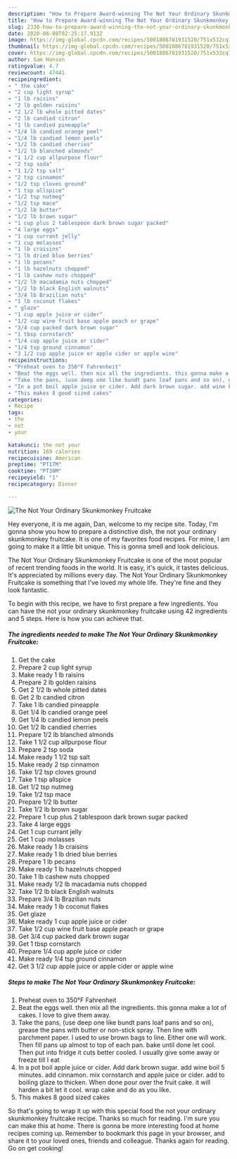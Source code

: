 ```yaml
---
description: "How to Prepare Award-winning The Not Your Ordinary Skunkmonkey Fruitcake"
title: "How to Prepare Award-winning The Not Your Ordinary Skunkmonkey Fruitcake"
slug: 2330-how-to-prepare-award-winning-the-not-your-ordinary-skunkmonkey-fruitcake
date: 2020-08-08T02:25:17.913Z
image: https://img-global.cpcdn.com/recipes/5001886781931520/751x532cq70/the-not-your-ordinary-skunkmonkey-fruitcake-recipe-main-photo.jpg
thumbnail: https://img-global.cpcdn.com/recipes/5001886781931520/751x532cq70/the-not-your-ordinary-skunkmonkey-fruitcake-recipe-main-photo.jpg
cover: https://img-global.cpcdn.com/recipes/5001886781931520/751x532cq70/the-not-your-ordinary-skunkmonkey-fruitcake-recipe-main-photo.jpg
author: Sam Hanson
ratingvalue: 4.7
reviewcount: 47441
recipeingredient:
- " the cake"
- "2 cup light syrup"
- "1 lb raisins"
- "2 lb golden raisins"
- "2 1/2 lb whole pitted dates"
- "2 lb candied citron"
- "1 lb candied pineapple"
- "1/4 lb candied orange peel"
- "1/4 lb candied lemon peels"
- "1/2 lb candied cherries"
- "1/2 lb blanched almonds"
- "1 1/2 cup allpurpose flour"
- "2 tsp soda"
- "1 1/2 tsp salt"
- "2 tsp cinnamon"
- "1/2 tsp cloves ground"
- "1 tsp allspice"
- "1/2 tsp nutmeg"
- "1/2 tsp mace"
- "1/2 lb butter"
- "1/2 lb brown sugar"
- "1 cup plus 2 tablespoon dark brown sugar packed"
- "4 large eggs"
- "1 cup currant jelly"
- "1 cup molasses"
- "1 lb craisins"
- "1 lb dried blue berries"
- "1 lb pecans"
- "1 lb hazelnuts chopped"
- "1 lb cashew nuts chopped"
- "1/2 lb macadamia nuts chopped"
- "1/2 lb black English walnuts"
- "3/4 lb Brazilian nuts"
- "1 lb coconut flakes"
- " glaze"
- "1 cup apple juice or cider"
- "1/2 cup wine fruit base apple peach or grape"
- "3/4 cup packed dark brown sugar"
- "1 tbsp cornstarch"
- "1/4 cup apple juice or cider"
- "1/4 tsp ground cinnamon"
- "3 1/2 cup apple juice or apple cider or apple wine"
recipeinstructions:
- "Preheat oven to 350°F Fahrenheit"
- "Beat the eggs well. then mix all the ingredients. this gonna make a lot of cakes. I love to give them away."
- "Take the pans, (use deep one like bundt pans loaf pans and so on), grease the pans with butter or non-stick spray. Then line with parchment paper. I used to use brown bags to line. Either one will work. Then fill pans up almost to top of each pan. bake until done let cool. Then put into fridge it cuts better cooled. I usually give some away or freeze till I eat"
- "In a pot boil apple juice or cider. Add dark brown sugar. add wine boil 5 minutes. add cinnamon. mix cornstarch and apple juice or cider. add to boiling glaze to thicken. When done pour over the fruit cake. it will harden a bit let it cool. wrap cake and do as you like."
- "This makes 8 good sized cakes"
categories:
- Recipe
tags:
- the
- not
- your

katakunci: the not your 
nutrition: 169 calories
recipecuisine: American
preptime: "PT17M"
cooktime: "PT30M"
recipeyield: "1"
recipecategory: Dinner

---
```



![The Not Your Ordinary Skunkmonkey Fruitcake](https://img-global.cpcdn.com/recipes/5001886781931520/751x532cq70/the-not-your-ordinary-skunkmonkey-fruitcake-recipe-main-photo.jpg)

Hey everyone, it is me again, Dan, welcome to my recipe site. Today, I'm gonna show you how to prepare a distinctive dish, the not your ordinary skunkmonkey fruitcake. It is one of my favorites food recipes. For mine, I am going to make it a little bit unique. This is gonna smell and look delicious.



The Not Your Ordinary Skunkmonkey Fruitcake is one of the most popular of recent trending foods in the world. It is easy, it's quick, it tastes delicious. It's appreciated by millions every day. The Not Your Ordinary Skunkmonkey Fruitcake is something that I've loved my whole life. They're fine and they look fantastic.


To begin with this recipe, we have to first prepare a few ingredients. You can have the not your ordinary skunkmonkey fruitcake using 42 ingredients and 5 steps. Here is how you can achieve that.

<!--inarticleads1-->

##### The ingredients needed to make The Not Your Ordinary Skunkmonkey Fruitcake:

1. Get  the cake
1. Prepare 2 cup light syrup
1. Make ready 1 lb raisins
1. Prepare 2 lb golden raisins
1. Get 2 1/2 lb whole pitted dates
1. Get 2 lb candied citron
1. Take 1 lb candied pineapple
1. Get 1/4 lb candied orange peel
1. Get 1/4 lb candied lemon peels
1. Get 1/2 lb candied cherries
1. Prepare 1/2 lb blanched almonds
1. Take 1 1/2 cup allpurpose flour
1. Prepare 2 tsp soda
1. Make ready 1 1/2 tsp salt
1. Make ready 2 tsp cinnamon
1. Take 1/2 tsp cloves ground
1. Take 1 tsp allspice
1. Get 1/2 tsp nutmeg
1. Take 1/2 tsp mace
1. Prepare 1/2 lb butter
1. Take 1/2 lb brown sugar
1. Prepare 1 cup plus 2 tablespoon dark brown sugar packed
1. Take 4 large eggs
1. Get 1 cup currant jelly
1. Get 1 cup molasses
1. Make ready 1 lb craisins
1. Make ready 1 lb dried blue berries
1. Prepare 1 lb pecans
1. Make ready 1 lb hazelnuts chopped
1. Take 1 lb cashew nuts chopped
1. Make ready 1/2 lb macadamia nuts chopped
1. Take 1/2 lb black English walnuts
1. Prepare 3/4 lb Brazilian nuts
1. Make ready 1 lb coconut flakes
1. Get  glaze
1. Make ready 1 cup apple juice or cider
1. Take 1/2 cup wine fruit base apple peach or grape
1. Get 3/4 cup packed dark brown sugar
1. Get 1 tbsp cornstarch
1. Prepare 1/4 cup apple juice or cider
1. Make ready 1/4 tsp ground cinnamon
1. Get 3 1/2 cup apple juice or apple cider or apple wine




<!--inarticleads2-->

##### Steps to make The Not Your Ordinary Skunkmonkey Fruitcake:

1. Preheat oven to 350°F Fahrenheit
1. Beat the eggs well. then mix all the ingredients. this gonna make a lot of cakes. I love to give them away.
1. Take the pans, (use deep one like bundt pans loaf pans and so on), grease the pans with butter or non-stick spray. Then line with parchment paper. I used to use brown bags to line. Either one will work. Then fill pans up almost to top of each pan. bake until done let cool. Then put into fridge it cuts better cooled. I usually give some away or freeze till I eat
1. In a pot boil apple juice or cider. Add dark brown sugar. add wine boil 5 minutes. add cinnamon. mix cornstarch and apple juice or cider. add to boiling glaze to thicken. When done pour over the fruit cake. it will harden a bit let it cool. wrap cake and do as you like.
1. This makes 8 good sized cakes




So that's going to wrap it up with this special food the not your ordinary skunkmonkey fruitcake recipe. Thanks so much for reading. I'm sure you can make this at home. There is gonna be more interesting food at home recipes coming up. Remember to bookmark this page in your browser, and share it to your loved ones, friends and colleague. Thanks again for reading. Go on get cooking!
